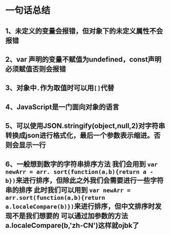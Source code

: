 # 一句话总结

## 1、未定义的变量会报错，但对象下的未定义属性不会报错

## 2、var 声明的变量不赋值为undefined，const声明必须赋值否则会报错

## 3、对象中`.`作为取值时可以用`[]`代替

## 4、JavaScript是一门面向对象的语言

## 5、可以使用JSON.stringify(object,null,2)对字符串转换成json进行格式化，最后一个参数表示缩进。否则会显示一行

## 6、一般想到数字的字符串排序方法 我们会用到 `var newArr = arr. sort(function(a,b){return a - b})`来进行排序，但除此之外我们会需要进行一些字符串的排序 此时我们可以用到 `var newArr = arr.sort(function(a,b){return a.localeCompare(b)})`来进行排序，但中文排序时发现不是我们想要的  可以通过加参数的方法  a.localeCompare(b,'zh-CN')这样就ojbk了
